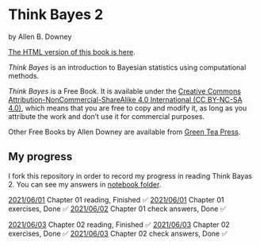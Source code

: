 # Think Bayes 2

by Allen B. Downey

[The HTML version of this book is here](http://allendowney.github.io/ThinkBayes2).

*Think Bayes* is an introduction to Bayesian statistics using computational methods.  

*Think Bayes* is a Free Book. It is available under the [Creative Commons Attribution-NonCommercial-ShareAlike 4.0 International (CC BY-NC-SA 4.0)](https://creativecommons.org/licenses/by-nc-sa/4.0/), which means that you are free to copy and modify it, as long as you attribute the work and don’t use it for commercial purposes.

Other Free Books by Allen Downey are available from [Green Tea Press](https://greenteapress.com/wp/).

## My progress
I fork this repository in order to record my progress in reading Think Bayas 2. You can see my answers in [notebook folder](notebooks).

[2021/06/01](0c95085797b50c9aecff0bf86232875e8ee8dd53) Chapter 01 reading, Finished ✅
[2021/06/01](0c95085797b50c9aecff0bf86232875e8ee8dd53) Chapter 01 exercises, Done ✅
[2021/06/02](fab457c083ae0dbe8c77401e318156b5319db545) Chapter 01 check answers, Done ✅

[2021/06/03](604e637d02a3063fa1eda82202acb62459928022) Chapter 02 reading, Finished ✅
[2021/06/03](604e637d02a3063fa1eda82202acb62459928022) Chapter 02 exercises, Done ✅
[2021/06/03](65d7bbcf81163f92621e4a40072cf2378835271b) Chapter 02 check answers, Done ✅